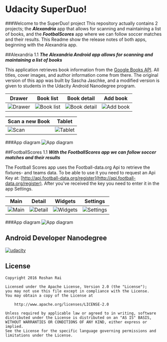# Udacity SuperDuo!


###Welcome to the SuperDuo! project
This repository actually contains 2 projects; the _**Alexandria**_ app that allows for scanning and maintaining a list of books, and the _**FootbalScores**_ app where we can follow soccer matches and their results. This Readme show the release notes of both apps, beginning with the Alexandria app.


##Alexandria 1.1
_**The Alexandria Android app allows for scanning and maintaining a list of books**_

This application retrieves book information from the [Google Books API](https://developers.google.com/books/). All titles, cover images, and author information come from there. The original version of this app was built by Sascha Jaschke, and a modified version is given to students in the Udacity Android Nanodegree program.

|Drawer|Book list|Book detail|Add book|
|---|---|---|---|
| ![Drawer](../master/art/alexandria_4.png?raw=true "Drawer") | ![Book list](../master/art/alexandria_3.png?raw=true?raw=true "Book list") |![Book detail](../master/art/alexandria_2.png?raw=true "Book detail")|![Add book](../master/art/alexandria_1.png?raw=true "Add book")|

|Scan a new Book|Tablet|
|---|---|
|![Scan](../master/art/alexandria_5.png?raw=true "Scan")|![Tablet](../master/art/alexandria_7.png?raw=true "Tablet")|





###App diagram
![App diagram](../master/art/Alexandria.P3.2.png?raw=true "App diagram")


##FootballScores 1.1
_**With the FootballScores app we can follow soccer matches and their results**_


The Football Scores app uses the Football-data.org Api to retrieve the fixtures- and teams data. To be able to use it you need to request an Api Key at: [http://api.football-data.org/register](http://api.football-data.org/register). After you've received the key you need to enter it in the app Settings.

|Main|Detail|Widgets|Settings|
|---|---|---|---|
| ![Main](../master/art/football_1.png?raw=true  "Main") | ![Detail](../master/art/football_2.png?raw=true  "Detail") |![Widgets](../master/art/football_4.png?raw=true  "Widgets")|![Settings](../master/art/football_3.png?raw=true  "Settings")|





###App diagram
![App diagram](../master/art/FootballScores.P3.2.png?raw=true  "App diagram")




## Android Developer Nanodegree
[![udacity][1]][2]

[1]: ../master/art/nanodegree-logo.png
[2]: https://www.udacity.com/course/android-developer-nanodegree--nd801

## License

    Copyright 2016 Roshan Rai

    Licensed under the Apache License, Version 2.0 (the "License");
    you may not use this file except in compliance with the License.
    You may obtain a copy of the License at

        http://www.apache.org/licenses/LICENSE-2.0

    Unless required by applicable law or agreed to in writing, software
    distributed under the License is distributed on an "AS IS" BASIS,
    WITHOUT WARRANTIES OR CONDITIONS OF ANY KIND, either express or implied.
    See the License for the specific language governing permissions and
    limitations under the License.




